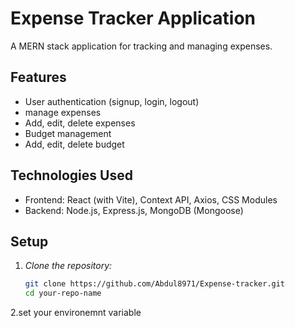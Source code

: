 # Expense Tracker Application

A MERN stack application for tracking and managing expenses.

## Features

- User authentication (signup, login, logout)
- manage expenses
- Add, edit, delete expenses
- Budget management
- Add, edit, delete budget
  


## Technologies Used

- Frontend: React (with Vite), Context API, Axios, CSS Modules
- Backend: Node.js, Express.js, MongoDB (Mongoose)

## Setup
1. *Clone the repository:*
   ```bash
   git clone https://github.com/Abdul8971/Expense-tracker.git
   cd your-repo-name
2.set your environemnt variable
